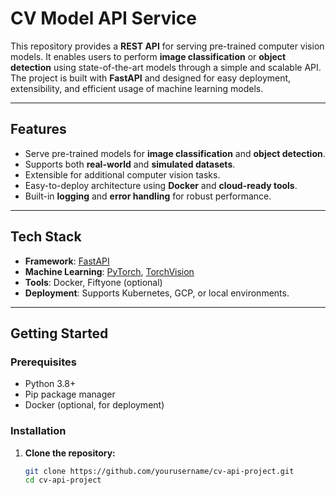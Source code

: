 # CV Model API Service

This repository provides a **REST API** for serving pre-trained computer vision models. It enables users to perform **image classification** or **object detection** using state-of-the-art models through a simple and scalable API. The project is built with **FastAPI** and designed for easy deployment, extensibility, and efficient usage of machine learning models.

---

## **Features**
- Serve pre-trained models for **image classification** and **object detection**.
- Supports both **real-world** and **simulated datasets**.
- Extensible for additional computer vision tasks.
- Easy-to-deploy architecture using **Docker** and **cloud-ready tools**.
- Built-in **logging** and **error handling** for robust performance.

---

## **Tech Stack**
- **Framework**: [FastAPI](https://fastapi.tiangolo.com/)
- **Machine Learning**: [PyTorch](https://pytorch.org/), [TorchVision](https://pytorch.org/vision/stable/index.html)
- **Tools**: Docker, Fiftyone (optional)
- **Deployment**: Supports Kubernetes, GCP, or local environments.

---

## **Getting Started**

### Prerequisites
- Python 3.8+
- Pip package manager
- Docker (optional, for deployment)

### Installation
1. **Clone the repository:**
   ```bash
   git clone https://github.com/yourusername/cv-api-project.git
   cd cv-api-project
